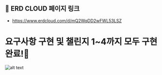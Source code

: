 ## 🔗 ERD CLOUD 페이지 링크
- https://www.erdcloud.com/d/mQ2WqDD2wFWL53LSZ

# 요구사항 구현 및 챌린지 1~4까지 모두 구현 완료!🌟

![alt text](<상품에 대한 정보게시판과 판매게시판이 있는 사이트.png>)
